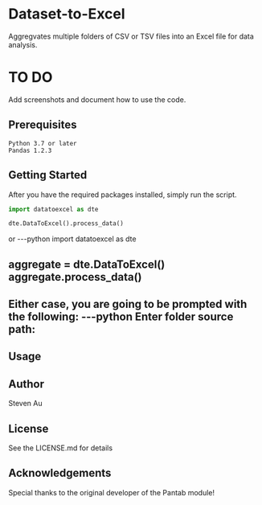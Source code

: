 # Dataset-to-Excel
Aggregvates multiple folders of CSV or TSV files into an Excel file for data analysis.

# TO DO
Add screenshots and document how to use the code.  

## Prerequisites
```
Python 3.7 or later
Pandas 1.2.3
```

## Getting Started

After you have the required packages installed, simply run the script.

```python
import datatoexcel as dte

dte.DataToExcel().process_data()
```
or 
---python
import datatoexcel as dte

aggregate = dte.DataToExcel()
aggregate.process_data()
---

Either case, you are going to be prompted with the following:
---python
Enter folder source path: 
---

## Usage



## Author
Steven Au

## License
See the LICENSE.md for details

## Acknowledgements
Special thanks to the original developer of the Pantab module!
